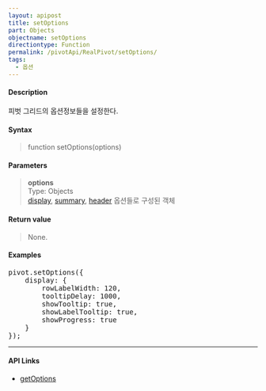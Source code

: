 ```yaml
---
layout: apipost
title: setOptions
part: Objects
objectname: setOptions
directiontype: Function
permalink: /pivotApi/RealPivot/setOptions/
tags:
  - 옵션
---
```



#### Description

 피벗 그리드의 옵션정보들을 설정한다.    

#### Syntax

> function setOptions(options)

#### Parameters

> **options**  
> Type: Objects   
> [display](/pivotApi/types/DisplayOptions/), [summary](/pivotApi/types/SummaryOptions/), [header](/pivotApi/types/HeaderOptions/) 옵션들로 구성된 객체    

#### Return value

> None.

#### Examples 

<pre class="prettyprint">
pivot.setOptions({
    display: {
        rowLabelWidth: 120,
        tooltipDelay: 1000,
        showTooltip: true,
        showLabelTooltip: true,
        showProgress: true
    }
});
</pre>

---

#### API Links

* [getOptions](/pivotApi/RealPivot/getOptions/)   